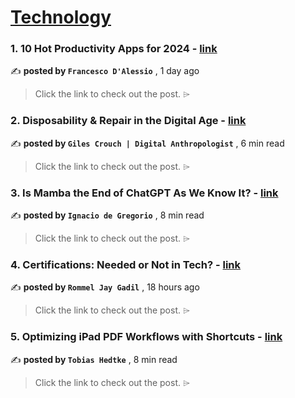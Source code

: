 
<h1><a href=https://medium.com/tag/technology/recommended target="_blank" rel="noopener noreferrer">Technology</a></h1>
<h3>1. 10 Hot Productivity Apps for 2024 - <a href=https://medium.com/@francescod/10-hot-productivity-apps-for-2024-e45e68f2ee22?source=tag_recommended_feed---------0-84----------technology----------fff47d9a_f0f8_4ea7_85b6_16b6a65ff93f------- target="_blank" rel="noopener noreferrer">link</a></h3>

✍️ **posted by `Francesco D'Alessio`** <date> , 1 day ago</date>

<blockquote>Click the link to check out the post. ⌲</blockquote>

<h3>2. Disposability & Repair in the Digital Age - <a href=https://medium.com/@gilescrouch/disposability-repair-in-the-digital-age-e15d139242c8?source=tag_recommended_feed---------1-107----------technology----------fff47d9a_f0f8_4ea7_85b6_16b6a65ff93f------- target="_blank" rel="noopener noreferrer">link</a></h3>

✍️ **posted by `Giles Crouch | Digital Anthropologist`** <date> , 6 min read</date>

<blockquote>Click the link to check out the post. ⌲</blockquote>

<h3>3. Is Mamba the End of ChatGPT As We Know It? - <a href=https://medium.com/towards-artificial-intelligence/is-mamba-the-end-of-chatgpt-as-we-know-it-a2ce57de0b02?source=tag_recommended_feed---------2-85----------technology----------fff47d9a_f0f8_4ea7_85b6_16b6a65ff93f------- target="_blank" rel="noopener noreferrer">link</a></h3>

✍️ **posted by `Ignacio de Gregorio`** <date> , 8 min read</date>

<blockquote>Click the link to check out the post. ⌲</blockquote>

<h3>4. Certifications: Needed or Not in Tech? - <a href=https://medium.com/@romxzg/certifications-needed-or-not-in-tech-09bfef731a9f?source=tag_recommended_feed---------3-84----------technology----------fff47d9a_f0f8_4ea7_85b6_16b6a65ff93f------- target="_blank" rel="noopener noreferrer">link</a></h3>

✍️ **posted by `Rommel Jay Gadil`** <date> , 18 hours ago</date>

<blockquote>Click the link to check out the post. ⌲</blockquote>

<h3>5. Optimizing iPad PDF Workflows with Shortcuts - <a href=https://medium.com/macoclock/optimizing-ipad-pdf-workflows-with-shortcuts-4246ab65008d?source=tag_recommended_feed---------4-107----------technology----------fff47d9a_f0f8_4ea7_85b6_16b6a65ff93f------- target="_blank" rel="noopener noreferrer">link</a></h3>

✍️ **posted by `Tobias Hedtke`** <date> , 8 min read</date>

<blockquote>Click the link to check out the post. ⌲</blockquote>


